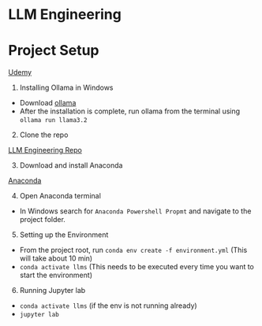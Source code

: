 # LLM Engineering

# Project Setup

[Udemy](https://www.udemy.com/course/llm-engineering-master-ai-and-large-language-models/?couponCode=KEEPLEARNING)

1. Installing Ollama in Windows

- Download [ollama](https://ollama.com/)
- After the installation is complete, run ollama from the terminal using
`ollama run llama3.2`


2. Clone the repo

[LLM Engineering Repo](https://github.com/ed-donner/llm_engineering)

3. Download and install Anaconda

[Anaconda](https://www.anaconda.com/download)

4. Open Anaconda terminal

- In Windows search for `Anaconda Powershell Propmt` and navigate to the project folder.

5. Setting up the Environment

- From the project root, run `conda env create -f environment.yml` (This will take about 10 min)
- `conda activate llms` (This needs to be executed every time you want to start the environment)

6. Running Jupyter lab

- `conda activate llms` (if the env is not running already)
- `jupyter lab`

